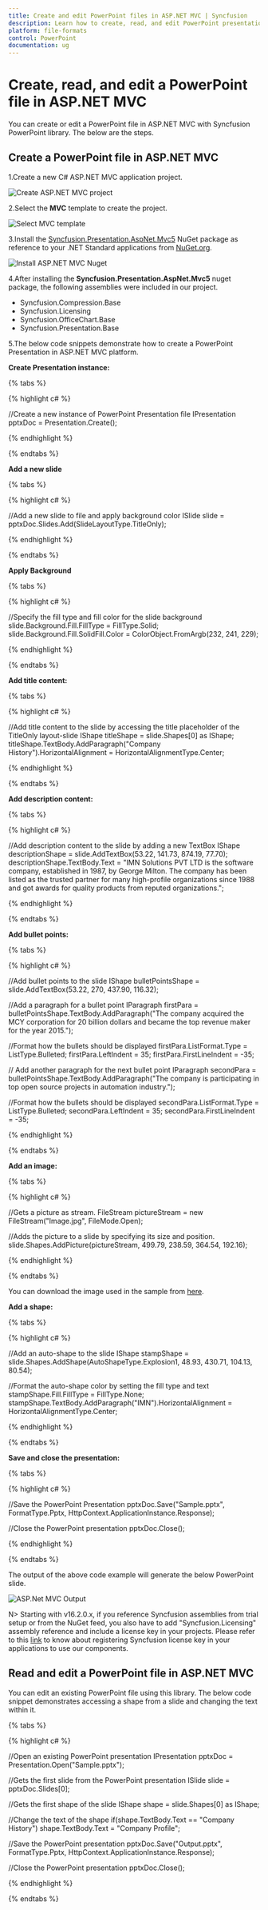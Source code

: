 ```yaml
---
title: Create and edit PowerPoint files in ASP.NET MVC | Syncfusion
description: Learn how to create, read, and edit PowerPoint presentation file in ASP.NET MVC using Syncfusion .NET PowerPoint library [without Microsoft office or interop].
platform: file-formats
control: PowerPoint
documentation: ug
---
```


# Create, read, and edit a PowerPoint file in ASP.NET MVC

You can create or edit a PowerPoint file in ASP.NET MVC with Syncfusion PowerPoint library. The below are the steps.

## Create a PowerPoint file in ASP.NET MVC

1.Create a new C# ASP.NET MVC application project.

![Create ASP.NET MVC project](Workingwith_MVC/CreateMVC.png)

2.Select the **MVC** template to create the project.

![Select MVC template](Workingwith_MVC/Select_template.png)

3.Install the [Syncfusion.Presentation.AspNet.Mvc5](https://www.nuget.org/packages/Syncfusion.Presentation.AspNet.Mvc5/) NuGet package as reference to your .NET Standard applications from [NuGet.org](https://www.nuget.org/).

![Install ASP.NET MVC Nuget](Workingwith_MVC/Install_Nuget.png)

4.After installing the **Syncfusion.Presentation.AspNet.Mvc5** nuget package, the following assemblies were included in our project.
<ul>
<li>Syncfusion.Compression.Base</li>
<li>Syncfusion.Licensing</li>
<li>Syncfusion.OfficeChart.Base</li>
<li>Syncfusion.Presentation.Base</li>
</ul>

5.The below code snippets demonstrate how to create a PowerPoint Presentation in ASP.NET MVC platform.

**Create Presentation instance:**

{% tabs %}

{% highlight c# %}

//Create a new instance of PowerPoint Presentation file
IPresentation pptxDoc = Presentation.Create();

{% endhighlight %}

{% endtabs %}

**Add a new slide**

{% tabs %}

{% highlight c# %}

//Add a new slide to file and apply background color
ISlide slide = pptxDoc.Slides.Add(SlideLayoutType.TitleOnly);

{% endhighlight %}

{% endtabs %}

**Apply Background**

{% tabs %}

{% highlight c# %}

//Specify the fill type and fill color for the slide background 
slide.Background.Fill.FillType = FillType.Solid;
slide.Background.Fill.SolidFill.Color = ColorObject.FromArgb(232, 241, 229);

{% endhighlight %}

{% endtabs %}

**Add title content:**

{% tabs %}

{% highlight c# %}

//Add title content to the slide by accessing the title placeholder of the TitleOnly layout-slide
IShape titleShape = slide.Shapes[0] as IShape;
titleShape.TextBody.AddParagraph("Company History").HorizontalAlignment = HorizontalAlignmentType.Center;

{% endhighlight %}

{% endtabs %}

**Add description content:**

{% tabs %}

{% highlight c# %}

//Add description content to the slide by adding a new TextBox
IShape descriptionShape = slide.AddTextBox(53.22, 141.73, 874.19, 77.70);
descriptionShape.TextBody.Text = "IMN Solutions PVT LTD is the software company, established in 1987, by George Milton. The company has been listed as the trusted partner for many high-profile organizations since 1988 and got awards for quality products from reputed organizations.";

{% endhighlight %}

{% endtabs %}

**Add bullet points:**

{% tabs %}

{% highlight c# %}

//Add bullet points to the slide
IShape bulletPointsShape = slide.AddTextBox(53.22, 270, 437.90, 116.32);

//Add a paragraph for a bullet point
IParagraph firstPara = bulletPointsShape.TextBody.AddParagraph("The company acquired the MCY corporation for 20 billion dollars and became the top revenue maker for the year 2015.");

//Format how the bullets should be displayed
firstPara.ListFormat.Type = ListType.Bulleted;
firstPara.LeftIndent = 35;
firstPara.FirstLineIndent = -35;

// Add another paragraph for the next bullet point
IParagraph secondPara = bulletPointsShape.TextBody.AddParagraph("The company is participating in top open source projects in automation industry.");

//Format how the bullets should be displayed
secondPara.ListFormat.Type = ListType.Bulleted;
secondPara.LeftIndent = 35;
secondPara.FirstLineIndent = -35;

{% endhighlight %}

{% endtabs %}

**Add an image:**

{% tabs %}

{% highlight c# %}

//Gets a picture as stream.
FileStream pictureStream = new FileStream("Image.jpg", FileMode.Open);

//Adds the picture to a slide by specifying its size and position.
slide.Shapes.AddPicture(pictureStream, 499.79, 238.59, 364.54, 192.16);

{% endhighlight %}

{% endtabs %}

You can download the image used in the sample from [here](http://www.syncfusion.com/downloads/support/directtrac/general/ze/Image-1995521764.zip).

**Add a shape:**

{% tabs %}

{% highlight c# %}

//Add an auto-shape to the slide
IShape stampShape = slide.Shapes.AddShape(AutoShapeType.Explosion1, 48.93, 430.71, 104.13, 80.54);

//Format the auto-shape color by setting the fill type and text
stampShape.Fill.FillType = FillType.None;
stampShape.TextBody.AddParagraph("IMN").HorizontalAlignment = HorizontalAlignmentType.Center;

{% endhighlight %}

{% endtabs %}

**Save and close the presentation:**

{% tabs %}

{% highlight c# %}

//Save the PowerPoint Presentation
pptxDoc.Save("Sample.pptx", FormatType.Pptx, HttpContext.ApplicationInstance.Response);

//Close the PowerPoint presentation
pptxDoc.Close();

{% endhighlight %}

{% endtabs %}

The output of the above code example will generate the below PowerPoint slide.

![ASP.Net MVC Output](Workingwith_MVC/GettingStartedSample.png)

N> Starting with v16.2.0.x, if you reference Syncfusion assemblies from trial setup or from the NuGet feed, you also have to add "Syncfusion.Licensing" assembly reference and include a license key in your projects. Please refer to this [link](https://help.syncfusion.com/common/essential-studio/licensing/license-key) to know about registering Syncfusion license key in your applications to use our components.

## Read and edit a PowerPoint file in ASP.NET MVC

You can edit an existing PowerPoint file using this library. The below code snippet demonstrates accessing a shape from a slide and changing the text within it.

{% tabs %}

{% highlight c# %}

//Open an existing PowerPoint presentation
IPresentation pptxDoc = Presentation.Open("Sample.pptx");

//Gets the first slide from the PowerPoint presentation
ISlide slide = pptxDoc.Slides[0];

//Gets the first shape of the slide
IShape shape = slide.Shapes[0] as IShape;

//Change the text of the shape
if(shape.TextBody.Text == "Company History")
    shape.TextBody.Text = "Company Profile";

//Save the PowerPoint presentation
pptxDoc.Save("Output.pptx", FormatType.Pptx, HttpContext.ApplicationInstance.Response);

//Close the PowerPoint presentation
pptxDoc.Close();

{% endhighlight %}

{% endtabs %}